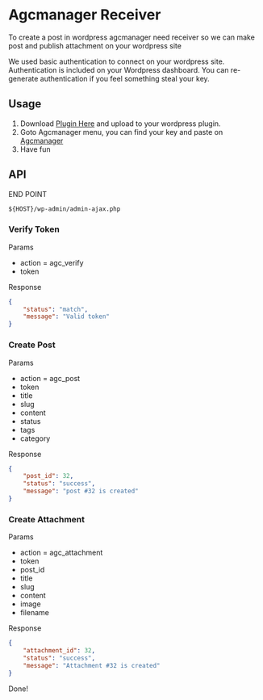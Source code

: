
# Agcmanager Receiver

To create a post in wordpress agcmanager need receiver so we can make post and publish attachment on your wordpress site

We used basic authentication to connect on your wordpress site. Authentication is included on your Wordpress dashboard. You can re-generate authentication if you feel something steal your key.

## Usage

1. Download [Plugin Here](https://github.com/robzlabz/agcmanager-wordpress/archive/master.zip) and upload to your wordpress plugin.
2. Goto Agcmanager menu, you can find your key and paste on [Agcmanager](https://agcmanager.com)
3. Have fun

## API

END POINT

``` txt
${HOST}/wp-admin/admin-ajax.php
```

### Verify Token

Params

- action = agc_verify
- token

Response

``` json
{
    "status": "match",
    "message": "Valid token"
}
```

### Create Post

Params

- action = agc_post
- token
- title
- slug
- content
- status
- tags
- category

Response

```json
{
    "post_id": 32,
    "status": "success",
    "message": "post #32 is created"
}
```

### Create Attachment

Params

- action = agc_attachment
- token
- post_id
- title
- slug
- content
- image
- filename

Response

```json
{
    "attachment_id": 32,
    "status": "success",
    "message": "Attachment #32 is created"
}
```

Done!
